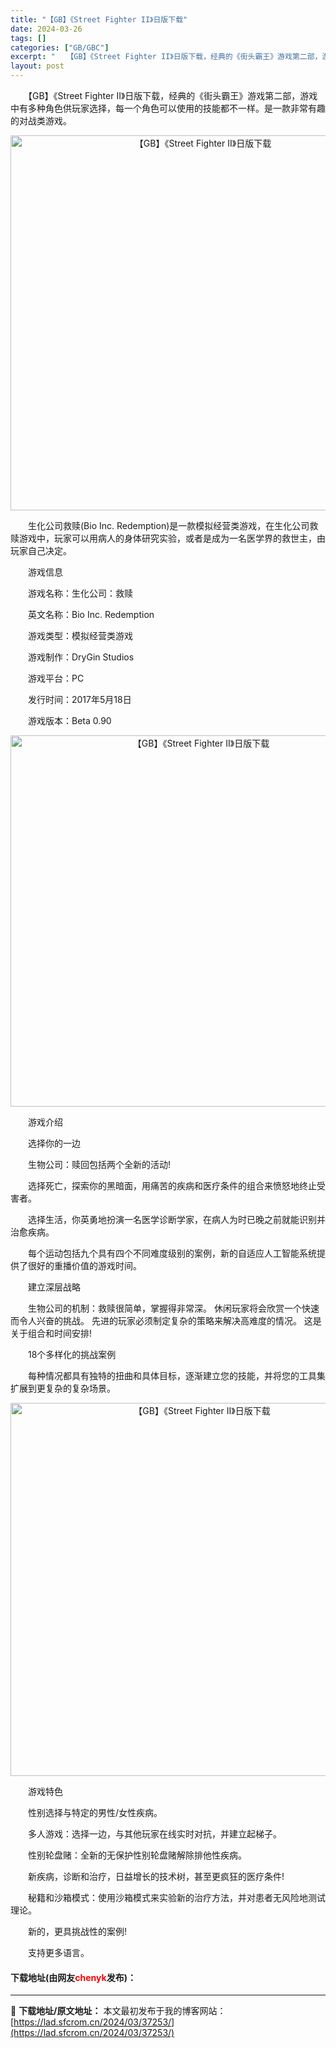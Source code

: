 ```yaml
---
title: "【GB】《Street Fighter II》日版下载"
date: 2024-03-26
tags: []
categories: ["GB/GBC"]
excerpt: "　　【GB】《Street Fighter II》日版下载，经典的《街头霸王》游戏第二部，游戏中有多种角色供玩家选择，每一个角色可以使用的技能都不一样。是一款非常有趣的对战类游戏。 　　生化公司救赎(Bio Inc. Redemption)是一款模拟经营类游戏，在生化公司救赎游戏中，玩家可以用病人的&hellip;"
layout: post
---
```


 <p>　　【GB】《Street Fighter II》日版下载，经典的《街头霸王》游戏第二部，游戏中有多种角色供玩家选择，每一个角色可以使用的技能都不一样。是一款非常有趣的对战类游戏。</p> <p align="center"><img align="" border="0" src="https://lad.sfcrom.cn/wp-content/uploads/2024/03/20240326_6602847af399a.png" width="600" alt="【GB】《Street Fighter II》日版下载" /></p> <p>　　生化公司救赎(Bio Inc. Redemption)是一款模拟经营类游戏，在生化公司救赎游戏中，玩家可以用病人的身体研究实验，或者是成为一名医学界的救世主，由玩家自己决定。</p> <p>　　游戏信息</p> <p>　　游戏名称：生化公司：救赎</p> <p>　　英文名称：Bio Inc. Redemption</p> <p>　　游戏类型：模拟经营类游戏</p> <p>　　游戏制作：DryGin Studios</p> <p>　　游戏平台：PC</p> <p>　　发行时间：2017年5月18日</p> <p>　　游戏版本：Beta 0.90</p> <p align="center"><img align="" border="0" src="https://lad.sfcrom.cn/wp-content/uploads/2024/03/20240326_6602847c32075.png" width="594" alt="【GB】《Street Fighter II》日版下载" /></p> <p>　　游戏介绍</p> <p>　　选择你的一边</p> <p>　　生物公司：赎回包括两个全新的活动!</p> <p>　　选择死亡，探索你的黑暗面，用痛苦的疾病和医疗条件的组合来愤怒地终止受害者。</p> <p>　　选择生活，你英勇地扮演一名医学诊断学家，在病人为时已晚之前就能识别并治愈疾病。</p> <p>　　每个运动包括九个具有四个不同难度级别的案例，新的自适应人工智能系统提供了很好的重播价值的游戏时间。</p> <p>　　建立深层战略</p> <p>　　生物公司的机制：救赎很简单，掌握得非常深。 休闲玩家将会欣赏一个快速而令人兴奋的挑战。 先进的玩家必须制定复杂的策略来解决高难度的情况。 这是关于组合和时间安排!</p> <p>　　18个多样化的挑战案例</p> <p>　　每种情况都具有独特的扭曲和具体目标，逐渐建立您的技能，并将您的工具集扩展到更复杂的复杂场景。</p> <p align="center"><img align="" border="0" src="https://lad.sfcrom.cn/wp-content/uploads/2024/03/20240326_6602847da1c9d.png" width="597" alt="【GB】《Street Fighter II》日版下载" /></p> <p>　　游戏特色</p> <p>　　性别选择与特定的男性/女性疾病。</p> <p>　　多人游戏：选择一边，与其他玩家在线实时对抗，并建立起梯子。</p> <p>　　性别轮盘赌：全新的无保护性别轮盘赌解除排他性疾病。</p> <p>　　新疾病，诊断和治疗，日益增长的技术树，甚至更疯狂的医疗条件!</p> <p>　　秘籍和沙箱模式：使用沙箱模式来实验新的治疗方法，并对患者无风险地测试理论。</p> <p>　　新的，更具挑战性的案例!</p> <p>　　支持更多语言。</p> <p><h4>下载地址(由网友<font color="red">chenyk</font>发布)：</h4></p> 

---
📖 **下载地址/原文地址：** 本文最初发布于我的博客网站：[https://lad.sfcrom.cn/2024/03/37253/](https://lad.sfcrom.cn/2024/03/37253/)
